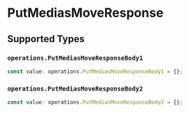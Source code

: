 # PutMediasMoveResponse


## Supported Types

### `operations.PutMediasMoveResponseBody1`

```typescript
const value: operations.PutMediasMoveResponseBody1 = {};
```

### `operations.PutMediasMoveResponseBody2`

```typescript
const value: operations.PutMediasMoveResponseBody2 = {};
```

